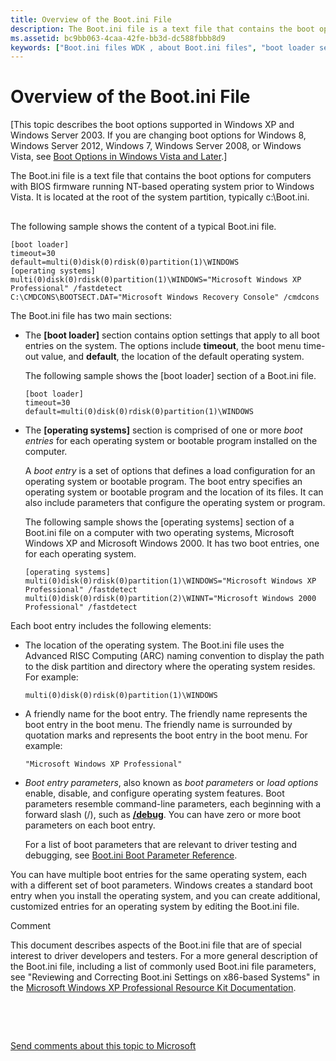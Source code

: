 ```yaml
---
title: Overview of the Boot.ini File
description: The Boot.ini file is a text file that contains the boot options for computers with BIOS firmware running NT-based operating system prior to Windows Vista. It is located at the root of the system partition, typically c \\Boot.ini.
ms.assetid: bc9bb063-4caa-42fe-bb3d-dc588fbbb8d9
keywords: ["Boot.ini files WDK , about Boot.ini files", "boot loader section WDK boot options", "operating systems section WDK boot options", "boot entries WDK", "names WDK boot options", "friendly names WDK boot options", "boot entry parameters WDK", "boot parameters WDK"]
---
```


# Overview of the Boot.ini File


\[This topic describes the boot options supported in Windows XP and Windows Server 2003. If you are changing boot options for Windows 8, Windows Server 2012, Windows 7, Windows Server 2008, or Windows Vista, see [Boot Options in Windows Vista and Later](boot-options-in-windows-vista-and-later.md).\]

The Boot.ini file is a text file that contains the boot options for computers with BIOS firmware running NT-based operating system prior to Windows Vista. It is located at the root of the system partition, typically c:\\Boot.ini.

## <span id="ddk_overview_of_the_boot_ini_file_tools"></span><span id="DDK_OVERVIEW_OF_THE_BOOT_INI_FILE_TOOLS"></span>


The following sample shows the content of a typical Boot.ini file.

```
[boot loader]
timeout=30
default=multi(0)disk(0)rdisk(0)partition(1)\WINDOWS
[operating systems]
multi(0)disk(0)rdisk(0)partition(1)\WINDOWS="Microsoft Windows XP Professional" /fastdetect
C:\CMDCONS\BOOTSECT.DAT="Microsoft Windows Recovery Console" /cmdcons
```

The Boot.ini file has two main sections:

-   The **\[boot loader\]** section contains option settings that apply to all boot entries on the system. The options include **timeout**, the boot menu time-out value, and **default**, the location of the default operating system.

    The following sample shows the \[boot loader\] section of a Boot.ini file.

    ```
    [boot loader]
    timeout=30
    default=multi(0)disk(0)rdisk(0)partition(1)\WINDOWS
    ```

-   The **\[operating systems\]** section is comprised of one or more *boot entries* for each operating system or bootable program installed on the computer.

    A *boot entry* is a set of options that defines a load configuration for an operating system or bootable program. The boot entry specifies an operating system or bootable program and the location of its files. It can also include parameters that configure the operating system or program.

    The following sample shows the \[operating systems\] section of a Boot.ini file on a computer with two operating systems, Microsoft Windows XP and Microsoft Windows 2000. It has two boot entries, one for each operating system.

    ```
    [operating systems]
    multi(0)disk(0)rdisk(0)partition(1)\WINDOWS="Microsoft Windows XP Professional" /fastdetect
    multi(0)disk(0)rdisk(0)partition(2)\WINNT="Microsoft Windows 2000 Professional" /fastdetect
    ```

Each boot entry includes the following elements:

-   The location of the operating system. The Boot.ini file uses the Advanced RISC Computing (ARC) naming convention to display the path to the disk partition and directory where the operating system resides. For example:
    ```
    multi(0)disk(0)rdisk(0)partition(1)\WINDOWS
    ```

-   A friendly name for the boot entry. The friendly name represents the boot entry in the boot menu. The friendly name is surrounded by quotation marks and represents the boot entry in the boot menu. For example:
    ```
    "Microsoft Windows XP Professional"
    ```

-   *Boot entry parameters*, also known as *boot parameters* or *load options* enable, disable, and configure operating system features. Boot parameters resemble command-line parameters, each beginning with a forward slash (/), such as [**/debug**](https://msdn.microsoft.com/library/windows/hardware/ff556253). You can have zero or more boot parameters on each boot entry.

    For a list of boot parameters that are relevant to driver testing and debugging, see [Boot.ini Boot Parameter Reference](https://msdn.microsoft.com/library/windows/hardware/ff542248).

You can have multiple boot entries for the same operating system, each with a different set of boot parameters. Windows creates a standard boot entry when you install the operating system, and you can create additional, customized entries for an operating system by editing the Boot.ini file.

Comment

This document describes aspects of the Boot.ini file that are of special interest to driver developers and testers. For a more general description of the Boot.ini file, including a list of commonly used Boot.ini file parameters, see "Reviewing and Correcting Boot.ini Settings on x86-based Systems" in the [Microsoft Windows XP Professional Resource Kit Documentation](http://go.microsoft.com/fwlink/p/?linkid=10004).

 

 

[Send comments about this topic to Microsoft](mailto:wsddocfb@microsoft.com?subject=Documentation%20feedback%20[devtest\devtest]:%20Overview%20of%20the%20Boot.ini%20File%20%20RELEASE:%20%2811/17/2016%29&body=%0A%0APRIVACY%20STATEMENT%0A%0AWe%20use%20your%20feedback%20to%20improve%20the%20documentation.%20We%20don't%20use%20your%20email%20address%20for%20any%20other%20purpose,%20and%20we'll%20remove%20your%20email%20address%20from%20our%20system%20after%20the%20issue%20that%20you're%20reporting%20is%20fixed.%20While%20we're%20working%20to%20fix%20this%20issue,%20we%20might%20send%20you%20an%20email%20message%20to%20ask%20for%20more%20info.%20Later,%20we%20might%20also%20send%20you%20an%20email%20message%20to%20let%20you%20know%20that%20we've%20addressed%20your%20feedback.%0A%0AFor%20more%20info%20about%20Microsoft's%20privacy%20policy,%20see%20http://privacy.microsoft.com/default.aspx. "Send comments about this topic to Microsoft")




